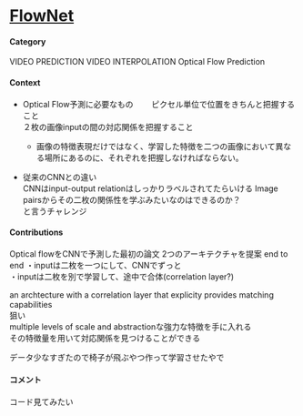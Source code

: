 # [FlowNet](https://arxiv.org/abs/1504.06852)


####  Category
VIDEO PREDICTION
VIDEO INTERPOLATION
Optical Flow Prediction

#### Context
* Optical Flow予測に必要なもの　　
    ピクセル単位で位置をきちんと把握すること  
    ２枚の画像inputの間の対応関係を把握すること  
    * 画像の特徴表現だけではなく、学習した特徴を二つの画像において異なる場所にあるのに、それぞれを把握しなければならない。  
    
* 従来のCNNとの違い  
    CNNはinput-output relationはしっかりラベルされてたらいける
    Image pairsからその二枚の関係性を学ぶみたいなのはできるのか？  
    と言うチャレンジ
  
#### Contributions  
Optical flowをCNNで予測した最初の論文
2つのアーキテクチャを提案 end to end
・inputは二枚を一つにして、CNNでずっと    
・inputは二枚を別で学習して、途中で合体(correlation layer?)  

an archtecture with a correlation layer that explicity provides matching capabilities  
狙い  
multiple levels of scale and abstractionな強力な特徴を手に入れる  
その特徴量を用いて対応関係を見つけることができる  

データ少なすぎたので椅子が飛ぶやつ作って学習させたやで  



#### コメント  
コード見てみたい

